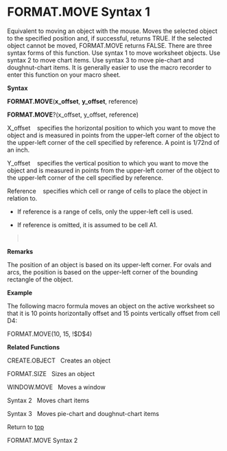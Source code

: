 FORMAT.MOVE Syntax 1
====================

Equivalent to moving an object with the mouse. Moves the selected object
to the specified position and, if successful, returns TRUE. If the
selected object cannot be moved, FORMAT.MOVE returns FALSE. There are
three syntax forms of this function. Use syntax 1 to move worksheet
objects. Use syntax 2 to move chart items. Use syntax 3 to move
pie-chart and doughnut-chart items. It is generally easier to use the
macro recorder to enter this function on your macro sheet.

**Syntax**

**FORMAT.MOVE**(**x\_offset**, **y\_offset**, reference)

**FORMAT.MOVE**?(x\_offset, y\_offset, reference)

X\_offset    specifies the horizontal position to which you want to move
the object and is measured in points from the upper-left corner of the
object to the upper-left corner of the cell specified by reference. A
point is 1/72nd of an inch.

Y\_offset    specifies the vertical position to which you want to move
the object and is measured in points from the upper-left corner of the
object to the upper-left corner of the cell specified by reference.

Reference    specifies which cell or range of cells to place the object
in relation to.

-   If reference is a range of cells, only the upper-left cell is used.

-   If reference is omitted, it is assumed to be cell A1.

>  

**Remarks**

The position of an object is based on its upper-left corner. For ovals
and arcs, the position is based on the upper-left corner of the bounding
rectangle of the object.

**Example**

The following macro formula moves an object on the active worksheet so
that it is 10 points horizontally offset and 15 points vertically offset
from cell D4:

FORMAT.MOVE(10, 15, !\$D\$4)

**Related Functions**

CREATE.OBJECT   Creates an object

FORMAT.SIZE   Sizes an object

WINDOW.MOVE   Moves a window

Syntax 2   Moves chart items

Syntax 3   Moves pie-chart and doughnut-chart items

Return to [top](#E)

FORMAT.MOVE Syntax 2
